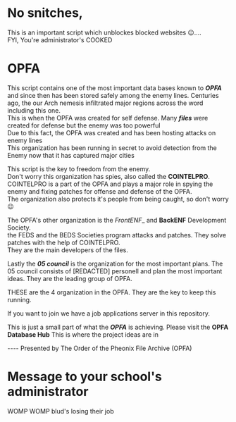 # No snitches,
This is an important script which unblockes blocked websites 😉....  
FYI, You're administrator's COOKED  

# OPFA

This script contains one of the most important data bases known to ***OPFA*** and since then has been stored safely among the enemy lines.
Centuries ago, the our Arch nemesis infiltrated major regions across the word including this one.  
This is when the OPFA was created for self defense.
Many ***files*** were created for defense but the enemy was too powerful  
Due to this fact, the OPFA was created and has been hosting attacks on enemy lines  
This organization has been running in secret to avoid detection from the Enemy now that it has captured major cities

This script is the key to freedom from the enemy.  
Don't worry this organization has spies, also called the **COINTELPRO**.
COINTELPRO is a part of the OPFA and plays a major role in spying the enemy and fixing patches for offense and defense of the OPFA.  
The organization also protects it's people from being caught, so don't worry 😉

The OPFA's other organization is the _FrontENF__ and __BackENF__ Development Society.  
the FEDS and the BEDS Societies program attacks and patches. They solve patches with the help of COINTELPRO.  
They are the main developers of the files.

Lastly the ***05 council*** is the organization for the most important plans.
The 05 council consists of [REDACTED] personell and plan the most important ideas.
They are the leading group of OPFA.  

THESE are the 4 organization in the OPFA. They are the key to keep this running.

If you want to join we have a job applications server in this repository.

This is just a small part of what the ___OPFA___ is achieving.
Please visit the **OPFA Database Hub** This is where the project ideas are in



---- Presented by The Order of the Pheonix File Archive (OPFA)

# Message to your school's administrator
WOMP WOMP blud's losing their job

